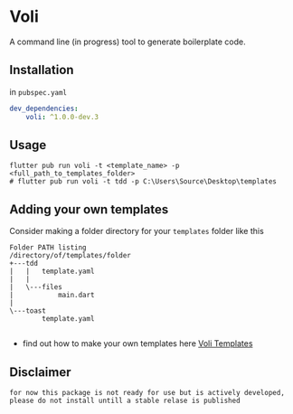 # Voli

A command line (in progress) tool to generate boilerplate code.

## Installation

in `pubspec.yaml`

```yaml
dev_dependencies:
    voli: ^1.0.0-dev.3
```  

## Usage

```shell
flutter pub run voli -t <template_name> -p <full_path_to_templates_folder>
# flutter pub run voli -t tdd -p C:\Users\Source\Desktop\templates

```

## Adding your own templates

Consider making a folder directory for your `templates` folder like this

```shell
Folder PATH listing
/directory/of/templates/folder
+---tdd
|   |   template.yaml
|   |
|   \---files
|           main.dart
|
\---toast
        template.yaml


```

- find out how to make your own templates here [Voli Templates](https://github.com/meta-boy/VoliTemplates)

## Disclaimer

```shell
for now this package is not ready for use but is actively developed, please do not install untill a stable relase is published
```
